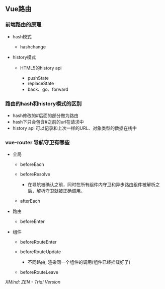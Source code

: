 ## Vue路由

### 前端路由的原理

- hash模式

	- hashchange

- history模式

	- HTML5的history api

		- pushState
		- replaceState
		- back、go、forward

### 路由的hash和history模式的区别

- hash修改的#后面的部分做为路由
- hash下只会包含#之前的url在请求中
- history api 可以记录和上次一样的URL、对象类型的数据在栈中

### vue-router 导航守卫有哪些

- 全局

	- beforeEach
	- beforeResolve

		- 在导航被确认之前，同时在所有组件内守卫和异步路由组件被解析之后，解析守卫就被正确调用。

	- afterEach

- 路由

	- beforeEnter

- 组件

	- beforeRouteEnter
	- beforeRouteUpdate

		- 不同路由, 渲染同一个组件的调用(组件已经挂载好了)

	- beforeRouteLeave

*XMind: ZEN - Trial Version*